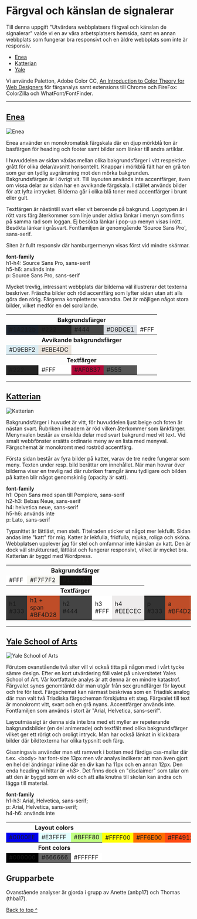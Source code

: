 Färgval och känslan de signalerar
===============================

Till denna uppgift "Utvärdera webbplatsers färgval och känslan de signalerar" valde vi en av våra arbetsplatsers hemsida, samt en annan webbplats som fungerar bra responsivt och en äldre webbplats som inte är responsiv.

* <a href="#enea">Enea</a>
* <a href="#katterian">Katterian</a>
* <a href="#yale">Yale</a>

Vi använde Paletton, Adobe Color CC, [An Introduction to Color Theory for Web Designers](https://webdesign.tutsplus.com/articles/an-introduction-to-color-theory-for-web-designers--webdesign-1437) för färganalys samt extensions till Chrome och FireFox: ColorZilla och WhatFont/FontFinder.

---

<span id="enea"></span>[Enea](http://www.enea.com)
---

![Enea](img/Screenshot-Enea.jpg)

Enea använder en monokromatisk färgskala där en djup mörkblå ton är basfärgen för heading och footer samt bilder som länkar till andra artiklar.

I huvuddelen av sidan växlas mellan olika bakgrundsfärger i vitt respektive grått för olika delar/avsnitt horisontellt. Knappar i mörkblå fält har en grå ton som ger en tydlig avgränsning mot den mörka bakgrunden. Bakgrundsfärgen är i övrigt vit. Till layouten används inte accentfärger, även om vissa delar av sidan har en avvikande färgskala. I stället används bilder för att lyfta intrycket. Bilderna går i olika blå toner med accentfärger i brunt eller gult.

Textfärgen är nästintill svart eller vit beroende på bakgrund. Logotypen är i rött vars färg återkommer som linje under aktiva länkar i menyn som finns på samma rad som loggan. Ej besökta länkar i pop-up menyn visas i rött. Besökta länkar i gråsvart. Fontfamiljen är genomgående 'Source Sans Pro', sans-serif.

Siten är fullt responsiv där hamburgermenyn visas först vid mindre skärmar.

**font-family**  
h1-h4: Source Sans Pro, sans-serif  
h5-h6: används inte  
p: Source Sans Pro, sans-serif  

Mycket trevlig, intressant webbplats där bilderna väl illustrerar det texterna beskriver. Fräscha bilder och röd accentfärg som lyfter sidan utan att alls göra den rörig. Färgerna kompletterar varandra. Det är möjligen något stora bilder, vilket medför en del scrollande.

<table class="web-sites-color-table">
    <tr>
        <th colspan="5">Bakgrundsfärger</th>
    </tr>
    <tr>
        <td style="background-color: #1a212b;" class="light">#1A212b</td>
        <td style="background-color: #222;" class="light">#222</td>
        <td style="background-color: #444;" class="light">#444</td>
        <td style="background-color: #d8dce1;"><span class="dark">#D8DCE1</span></td>
        <td style="background-color: #fff;"><span class="dark">#FFF</span></td>
    </tr>
    <tr>
        <th colspan="5">Avvikande bakgrundsfärger</th>
    </tr>
    <tr>
        <td style="background-color: #d9ebf2;"><span class="dark">#D9EBF2</span></td>
        <td style="background-color: #ebe4dc;"><span class="dark">#EBE4DC</span></td>
    </tr>
    <tr>
        <th colspan="5">Textfärger</th>
    </tr>
    <tr>
        <td style="background-color: #222;" class="light">#222</td>
        <td style="background-color: #FFF;" class="dark">#FFF</td>
        <td style="background-color: #af0837;" class="light">#AF0837</td>
        <td style="background-color: #555;" class="light">#555</td>
    </tr>
</table>

---

<span id="katterian"></span>[Katterian](http://www.katterian.se)
---

![Katterian](img/Screenshot-Katterian.jpg)

Bakgrundsfärger i huvudet är vitt, för huvuddelen ljust beige och foten är nästan svart. Rubriken i headern är röd vilken återkommer som länkfärger. Menynvalen består av enskilda delar med svart bakgrund med vit text. Vid smalt webbfönster ersätts ordinarie meny av en lista med menyval. Färgschemat är monokromt med roströd accentfärg.

Första sidan består av fyra bilder på katter, varav de tre nedre fungerar som meny. Texten under resp. bild berättar om innehållet. När man hovrar över bilderna visar en trevlig rad där rubriken framgår ännu tydligare och bilden på katten blir något genomskinlig (opacity är satt).

**font-family**  
h1: Open Sans med span till Pompiere, sans-serif  
h2-h3: Bebas Neue, sans-serif  
h4: helvetica neue, sans-serif  
h5-h6: används inte  
p: Lato, sans-serif  

Typsnittet är lättläst, men stelt. Titelraden sticker ut något mer lekfullt. Sidan andas inte "katt" för mig. Katter är lekfulla, fridfulla, mjuka, roliga och sköna. Webbplatsen upplever jag för stel och omfamnar inte känslan av katt. Den är dock väl strukturerad, lättläst och fungerar responsivt, vilket är mycket bra. Katterian är byggd med Wordpress.

<table class="web-sites-color-table">
    <tr>
        <th colspan="5">Bakgrundsfärger</th>
    </tr>
    <tr>
        <td style="background-color: #FFF;" class="dark">#FFF</td>
        <td style="background-color: #F7F7F2;" class="dark">#F7F7F2</td>
        <td style="background-color: #131211;" class="light">#131211</td>
    </tr>
    <tr>
        <th colspan="5">Textfärger</th>
    </tr>
    <tr>
        <td style="background-color: #333;" class="light">h1<br>#333</td>
        <td style="background-color: #BF4D28;" class="light">h1 + span<br>#BF4D28</td>
        <td style="background-color: #444;" class="light">h2<br>#444</td>
        <td style="background-color: #FFF;" class="dark">h3<br>#FFF</td>
        <td style="background-color: #EEECEC;" class="dark">h4<br>#EEECEC</td>
        <td style="background-color: #333;" class="light">p<br>#333</td>
        <td style="background-color: #BF4D28;" class="light">a<br>#BF4D28</td>
    </tr>
</table>

---

<span id="yale"></span>[Yale School of Arts](http://art.yale.edu)
---

![Yale School of Arts](img/Screenshot-YaleArt.jpg)

Förutom ovanstående två siter vill vi också titta på någon med i vårt tycke sämre design. Efter en kort utvärdering föll valet på universitetet Yales School of Art. Vår kortfattade analys är att denna är en mindre katastrof. Färgvalet synes genomtänkt där man utgår från sex grundfärger för layout och tre för text. Färgschemat kan närmast beskrivas som en Triadisk analog där man valt två Triadiska färgscheman förskjutna ett steg. Färgvalet till text är monokromt vitt, svart och en grå nyans. Accentfärger används inte. Fontfamiljen som används i stort är "Arial, Helvetica, sans-serif".

Layoutmässigt är denna sida inte bra med ett myller av repeterande bakgrundsbilder (en del animerade) och textfält med olika bakgrundsfärger vilket ger ett rörigt och oroligt intryck. Man har också länkat in klickbara bilder där bildtexterna har olika typsnitt och färg.

Gissningsvis använder man ett ramverk i botten med färdiga css-mallar där t.ex. &lt;body&gt; har font-size 13px men vår analys indikerar att man även gjort en hel del ändringar inline där en div kan ha 11px och en annan 12px. Den enda heading vi hittar är &lt;h3&gt;. Det finns dock en "disclaimer" som talar om att den är byggd som en wiki och att alla knutna till skolan kan ändra och lägga till material.

**font-family**  
h1-h3: Arial, Helvetica, sans-serif;  
p: Arial, Helvetica, sans-serif;  
h4-h6: används inte  

<table class="web-sites-color-table">
    <tr>
        <th colspan="3">Layout colors</th>
    </tr>
    <tr>
        <td style="background-color: #0000EE;" class="light">#0000EE</td>
        <td style="background-color: #E3FFFF; class="dark"">#E3FFFF</td>
        <td style="background-color: #BFFF80;" class="dark">#BFFF80</td>
        <td style="background-color: #FFFF00;" class="dark">#FFFF00</td>
        <td style="background-color: #FF6E00;" class="light">#FF6E00</td>
        <td style="background-color: #FF4912;" class="light">#FF4912</td>
    </tr>
    <tr>
        <th colspan="3">Font colors</th>
    </tr>
    <tr>
        <td style="background-color: #000000;" class="light">#000000</td>
        <td style="background-color: #666666;" class="light">#666666</td>
        <td style="background-color: #FFFFFF;" class="dark">#FFFFFF</td>
    </tr>
</table>


Grupparbete
---
Ovanstående analyser är gjorda i grupp av Anette (anbp17) och Thomas (thba17).

<a href="#">Back to top ^</a>
